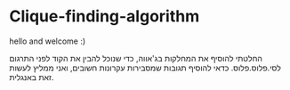 Clique-finding-algorithm
========================
hello and welcome :)

החלטתי להוסיף את המחלקות בג'אווה, כדי שנוכל להבין את הקוד לפני התרגום לסי.פלוס.פלוס. כדאי להוסיף תגובות שמסבירות עקרונות חשובים, ואני ממליץ לעשות זאת באנגלית.
